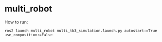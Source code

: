 # multi_robot

How to run:
```
ros2 launch multi_robot multi_tb3_simulation.launch.py autostart:=True use_composition:=False
```
